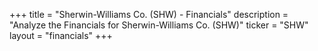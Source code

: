 +++
title = "Sherwin-Williams Co. (SHW) - Financials"
description = "Analyze the Financials for Sherwin-Williams Co. (SHW)"
ticker = "SHW"
layout = "financials"
+++

